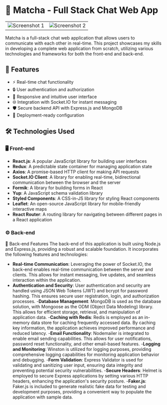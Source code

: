 
# 🌿 Matcha - Full Stack Chat Web App

<table>
  <tr>
    <td>
      <img src="https://github.com/gundam1337/matcha/assets/108071018/5e5b11ee-2893-44ec-a28d-6e343f83b950" alt="Screenshot 1">
    </td>
    <td>
      <img src="https://github.com/gundam1337/matcha/assets/108071018/3a54b5b5-9676-438e-a711-7e59d192f37f" alt="Screenshot 2">
    </td>
  </tr>
</table>


Matcha is a full-stack chat web application that allows users to communicate with each other in real-time. This project showcases my skills in developing a complete web application from scratch, utilizing various technologies and frameworks for both the front-end and back-end.

## 🌟 Features

- ⚡ Real-time chat functionality
- 🔒 User authentication and authorization
- 📱 Responsive and intuitive user interface
- 🌐 Integration with Socket.IO for instant messaging
- 🛡️ Secure backend API with Express.js and MongoDB
- 🚀 Deployment-ready configuration

## 🛠️ Technologies Used

### 🖥️ Front-end

- **React.js**: A popular JavaScript library for building user interfaces
- **Redux**: A predictable state container for managing application state
- **Axios**: A promise-based HTTP client for making API requests
- **Socket.IO Client**: A library for enabling real-time, bidirectional communication between the browser and the server
- **Formik**: A library for building forms in React
- **Yup**: A JavaScript schema validation library
- **Styled Components**: A CSS-in-JS library for styling React components
- **Leaflet**: An open-source JavaScript library for mobile-friendly interactive maps
- **React Router**: A routing library for navigating between different pages in a React application

### ⚙️ Back-end
🚀 Back-end Features
The back-end of this application is built using Node.js and Express.js, providing a robust and scalable foundation. It incorporates the following features and technologies:

- **Real-time Communication**: Leveraging the power of Socket.IO, the back-end enables real-time communication between the server and clients. This allows for instant messaging, live updates, and seamless interaction within the application.
- **Authentication and Security**: User authentication and security are handled using JSON Web Tokens (JWT) and bcrypt for password hashing. This ensures secure user registration, login, and authorization processes.
-**Database Management**: MongoDB is used as the database solution, with Mongoose as the ODM (Object Data Modeling) library. This allows for efficient storage, retrieval, and manipulation of application data.
-**Caching with Redis**: Redis is employed as an in-memory data store for caching frequently accessed data. By caching key information, the application achieves improved performance and reduced latency.
-**Email Functionality**: Nodemailer is integrated to enable email sending capabilities. This allows for user notifications, password reset functionality, and other email-based features.
-**Logging and Monitoring**: Winston is utilized for logging purposes, providing comprehensive logging capabilities for monitoring application behavior and debugging.
-**Form Validation**: Express Validator is used for validating and sanitizing user input, ensuring data integrity and preventing potential security vulnerabilities.
-**Secure Headers**: Helmet is employed to secure Express applications by setting various HTTP headers, enhancing the application's security posture.
-**Faker.js**: Faker.js is included to generate realistic fake data for testing and development purposes, providing a convenient way to populate the application with sample data.


